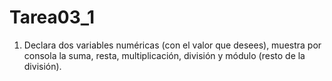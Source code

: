 # Tarea03_1
1) Declara dos variables numéricas (con el valor que desees), muestra por consola la suma,
resta, multiplicación, división y módulo (resto de la división).
